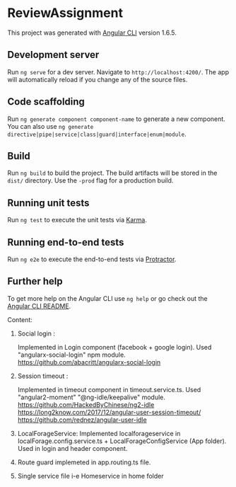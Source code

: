 # ReviewAssignment

This project was generated with [Angular CLI](https://github.com/angular/angular-cli) version 1.6.5.

## Development server

Run `ng serve` for a dev server. Navigate to `http://localhost:4200/`. The app will automatically reload if you change any of the source files.

## Code scaffolding

Run `ng generate component component-name` to generate a new component. You can also use `ng generate directive|pipe|service|class|guard|interface|enum|module`.

## Build

Run `ng build` to build the project. The build artifacts will be stored in the `dist/` directory. Use the `-prod` flag for a production build.

## Running unit tests

Run `ng test` to execute the unit tests via [Karma](https://karma-runner.github.io).

## Running end-to-end tests

Run `ng e2e` to execute the end-to-end tests via [Protractor](http://www.protractortest.org/).

## Further help

To get more help on the Angular CLI use `ng help` or go check out the [Angular CLI README](https://github.com/angular/angular-cli/blob/master/README.md).

Content:

1) Social login :

    Implemented in Login component (facebook +  google login).
    Used "angularx-social-login" npm module.
    https://github.com/abacritt/angularx-social-login

2) Session timeout :

    Implemented in timeout component in timeout.service.ts.
    Used "angular2-moment" "@ng-idle/keepalive" module.
    https://github.com/HackedByChinese/ng2-idle
    https://long2know.com/2017/12/angular-user-session-timeout/
    https://github.com/rednez/angular-user-idle

3) LocalForageService:
    Implemented localforageservice  in localForage.config.service.ts + LocalForageConfigService (App folder).
    Used in login and header component.

4) Route guard implemeted in app.routing.ts file.

5) Single service file i-e Homeservice in home folder
